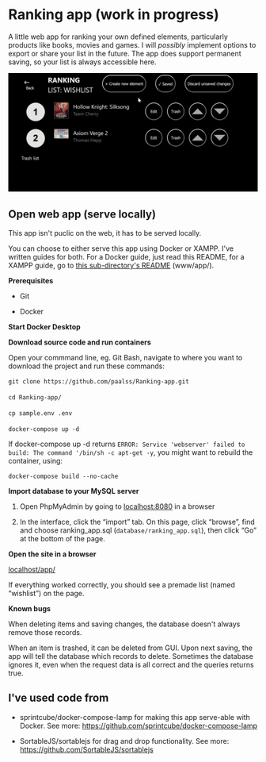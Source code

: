 # Ranking app (work in progress)
A little web app for ranking your own defined elements, particularly products like books, movies and games. I will *possibly* implement options to export or share your list in the future. The app does support permanent saving, so your list is always accessible here.

![App_interaction](www/app/images/app/app-recording1.gif)

## Open web app (serve locally)
This app isn't puclic on the web, it has to be served locally.

You can choose to either serve this app using Docker or XAMPP. I've written guides for both. For a Docker guide, just read this README, for a XAMPP guide, go to [this sub-directory's README](https://github.com/paalss/Ranking-app/blob/master/www/app/README.md) (www/app/).

**Prerequisites**

* Git

* Docker

**Start Docker Desktop**

**Download source code and run containers**

Open your commmand line, eg. Git Bash, navigate to where you want to download the project and run these commands:

```
git clone https://github.com/paalss/Ranking-app.git

cd Ranking-app/

cp sample.env .env

docker-compose up -d
```

If docker-compose up -d returns `ERROR: Service 'webserver' failed to build: The command '/bin/sh -c apt-get -y`, you might want to rebuild the container, using:

```
docker-compose build --no-cache
```

**Import database to your MySQL server**

1. Open PhpMyAdmin by going to [localhost:8080](http://localhost:8080) in a browser

2. In the interface, click the “import” tab. On this page, click “browse”, find and choose ranking_app.sql (`database/ranking_app.sql`), then click “Go” at the bottom of the page.

**Open the site in a browser**

[localhost/app/](http://localhost/app/)

If everything worked correctly, you should see a premade list (named “wishlist”) on the page.

**Known bugs**

When deleting items and saving changes, the database doesn't always remove those records.

When an item is trashed, it can be deleted from GUI. Upon next saving, the app will tell the database which records to delete. Sometimes the database ignores it, even when the request data is all correct and the queries returns true.

<!-- ## Run automatic tests (jest&puppeteer)

**Navigate to the app folder and install the dependencies**

```
cd www/app/
npm install
```

**Run tests**

```
npm test
``` -->

## I've used code from 
* sprintcube/docker-compose-lamp for making this app serve-able with Docker. See more: https://github.com/sprintcube/docker-compose-lamp

* SortableJS/sortablejs for drag and drop functionality. See more: https://github.com/SortableJS/sortablejs